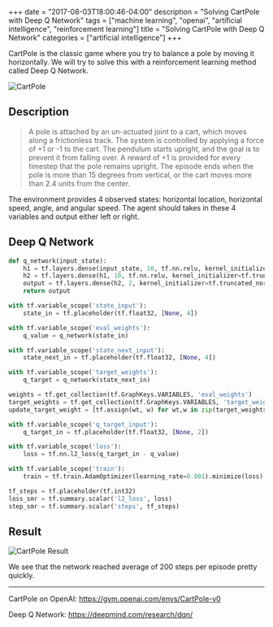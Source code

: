 +++
date = "2017-08-03T18:00:46-04:00"
description = "Solving CartPole with Deep Q Network"
tags = ["machine learning", "openai", "artificial intelligence", "reinforcement learning"]
title = "Solving CartPole with Deep Q Network"
categories = ["artificial intelligence"]
+++

CartPole is the classic game where you try to balance a pole by moving it horizontally. We will try to solve this with a reinforcement learning method called Deep Q Network.
<!--more-->

![CartPole](/images/cartpole.png)

## Description

> A pole is attached by an un-actuated joint to a cart, which moves along a frictionless track. The system is controlled by applying a force of +1 or -1 to the cart. The pendulum starts upright, and the goal is to prevent it from falling over. A reward of +1 is provided for every timestep that the pole remains upright. The episode ends when the pole is more than 15 degrees from vertical, or the cart moves more than 2.4 units from the center.

The environment provides 4 observed states: horizontal location, horizontal speed, angle, and angular speed. The agent should takes in these 4 variables and output either left or right.

## Deep Q Network

```python
def q_network(input_state):
    h1 = tf.layers.dense(input_state, 10, tf.nn.relu, kernel_initializer=tf.truncated_normal_initializer(stddev=0.1))
    h2 = tf.layers.dense(h1, 10, tf.nn.relu, kernel_initializer=tf.truncated_normal_initializer(stddev=0.1))
    output = tf.layers.dense(h2, 2, kernel_initializer=tf.truncated_normal_initializer(stddev=0.1))
    return output

with tf.variable_scope('state_input'):
    state_in = tf.placeholder(tf.float32, [None, 4])

with tf.variable_scope('eval_weights'):
    q_value = q_network(state_in)

with tf.variable_scope('state_next_input'):
    state_next_in = tf.placeholder(tf.float32, [None, 4])

with tf.variable_scope('target_weights'):
    q_target = q_network(state_next_in)

weights = tf.get_collection(tf.GraphKeys.VARIABLES, 'eval_weights')
target_weights = tf.get_collection(tf.GraphKeys.VARIABLES, 'target_weights')
update_target_weight = [tf.assign(wt, w) for wt,w in zip(target_weights, weights)]

with tf.variable_scope('q_target_input'):
    q_target_in = tf.placeholder(tf.float32, [None, 2])

with tf.variable_scope('loss'):
    loss = tf.nn.l2_loss(q_target_in - q_value)

with tf.variable_scope('train'):
    train = tf.train.AdamOptimizer(learning_rate=0.001).minimize(loss)

tf_steps = tf.placeholder(tf.int32)
loss_smr = tf.summary.scalar('l2_loss', loss)
step_smr = tf.summary.scalar('steps', tf_steps)
```

## Result

![CartPole Result](/images/cartpole-result.png)

We see that the network reached average of 200 steps per episode pretty quickly.

***

CartPole on OpenAI: https://gym.openai.com/envs/CartPole-v0


Deep Q Network: https://deepmind.com/research/dqn/
